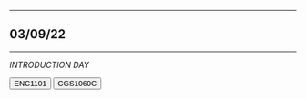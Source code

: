 
___

## **03/09/22**
___

*INTRODUCTION DAY*

<body>
<div class="container">
<button>ENC1101</button>
 <button>CGS1060C</button>
  </div>
